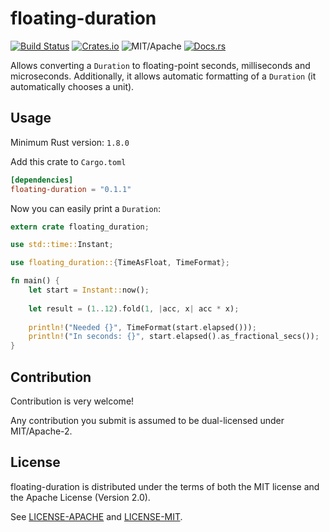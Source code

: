 # floating-duration

[![Build Status][bi]][bl] [![Crates.io][ci]][cl] ![MIT/Apache][li] [![Docs.rs][di]][dl]

[bi]: https://travis-ci.org/torkleyy/floating-duration.svg?branch=master
[bl]: https://travis-ci.org/torkleyy/floating-duration

[ci]: https://img.shields.io/crates/v/floating-duration.svg
[cl]: https://crates.io/crates/floating-duration/

[li]: https://img.shields.io/badge/license-MIT%2FApache-blue.svg

[di]: https://docs.rs/floating-duration/badge.svg
[dl]: https://docs.rs/floating-duration/

Allows converting a `Duration` to floating-point seconds, milliseconds and microseconds. 
Additionally, it allows automatic formatting of a `Duration` (it automatically chooses
a unit).

## Usage

Minimum Rust version: `1.8.0`

Add this crate to `Cargo.toml`

```toml
[dependencies]
floating-duration = "0.1.1"
```

Now you can easily print a `Duration`:

```rust
extern crate floating_duration;

use std::time::Instant;

use floating_duration::{TimeAsFloat, TimeFormat};

fn main() {
    let start = Instant::now();
    
    let result = (1..12).fold(1, |acc, x| acc * x);
    
    println!("Needed {}", TimeFormat(start.elapsed()));
    println!("In seconds: {}", start.elapsed().as_fractional_secs());
}
```

## Contribution

Contribution is very welcome!

Any contribution you submit is assumed to be
dual-licensed under MIT/Apache-2.

## License

floating-duration is distributed under the terms of both the MIT license 
and the Apache License (Version 2.0).

See [LICENSE-APACHE](LICENSE-APACHE) and [LICENSE-MIT](LICENSE-MIT).
